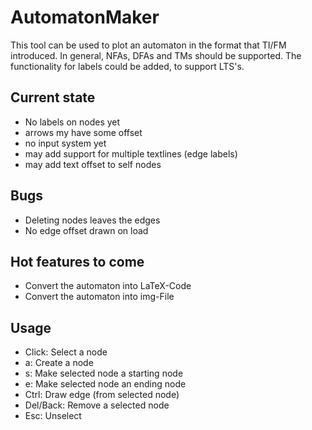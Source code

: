 # AutomatonMaker 

This tool can be used to plot an automaton in the format that TI/FM introduced.
In general, NFAs, DFAs and TMs should be supported. 
The functionality for labels could be added, to support LTS's.

## Current state
- No labels on nodes yet
- arrows my have some offset
- no input system yet
- may add support for multiple textlines (edge labels)
- may add text offset to self nodes

## Bugs
- Deleting nodes leaves the edges
- No edge offset drawn on load

## Hot features to come
- Convert the automaton into LaTeX-Code
- Convert the automaton into img-File

## Usage
- Click: Select a node
- a: Create a node
- s: Make selected node a starting node
- e: Make selected node an ending node
- Ctrl: Draw edge (from selected node)
- Del/Back: Remove a selected node
- Esc: Unselect 

